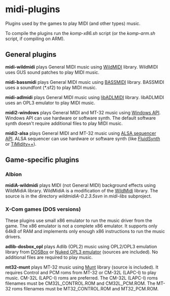 # midi-plugins

Plugins used by the games to play MIDI (and other types) music.

To compile the plugins run the *komp-x86.sh* script (or the *komp-arm.sh* script, if compiling on ARM).

## General plugins

**midi-wildmidi** plays General MIDI music using [WildMIDI](https://github.com/Mindwerks/wildmidi "WildMIDI: A Software Synthesizer") library. WildMIDI uses GUS sound patches to play MIDI music.

**midi-bassmidi** plays General MIDI music using [BASSMIDI](https://www.un4seen.com/bass.html "BASS audio library") library. BASSMIDI uses a soundfont (\*.sf2) to play MIDI music.

**midi-adlmidi** plays General MIDI music using [libADLMIDI](https://github.com/Wohlstand/libADLMIDI/ "A Software MIDI Synthesizer library with OPL3 (YMF262) emulator") library. libADLMIDI uses an OPL3 emulator to play MIDI music.

**midi2-windows** plays General MIDI and MT-32 music using [Windows API](https://learn.microsoft.com/en-us/windows/win32/multimedia/midi-reference "MIDI Reference"). Windows API can use hardware or software synth. The default software synth doesn't require additional files to play MIDI music.

**midi2-alsa** plays General MIDI and MT-32 music using [ALSA sequencer API](https://www.alsa-project.org/alsa-doc/alsa-lib/group___sequencer.html "MIDI Sequencer"). ALSA sequencer can use hardware or software synth (like [FluidSynth](https://www.fluidsynth.org/ "A SoundFont Synthesizer") or [TiMidity++](https://timidity.sourceforge.net/ "TiMidity++")).

## Game-specific plugins

### Albion

**midiA-wildmidi** plays MIDI (not General MIDI) background effects using WildMidiA library. WildMidiA is a modification of the [WildMidi](https://sourceforge.net/projects/wildmidi/ "WildMidi Midi Library and Player") library. The source is in the directory *wildmidiA-0.2.3.5svn* in *midi-libs* subproject.

### X-Com games (DOS versions)

These plugins use small x86 emulator to run the music driver from the game. The x86 emulator is not a complete x86 emulator. It supports only 64kB of RAM and implements only enough x86 instructions to run the music drivers.

**adlib-dosbox_opl** plays Adlib (OPL2) music using OPL2/OPL3 emulation library from [DOSBox](https://www.dosbox.com/ "DOS-emulator") or [Nuked OPL3 emulator](https://github.com/nukeykt/Nuked-OPL3 " Highly accurate Yamaha OPL3 (YMF262, CT1747) emulator") (sources are included). No additional files are required to play music.

**mt32-munt** plays MT-32 music using [Munt](https://munt.sourceforge.net/ "multi-platform software synthesiser") library (source is included). It requires Control and PCM roms from MT-32 or CM-32L (LAPC-I) to play music. CM-32L (LAPC-I) roms are preferred. The CM-32L (LAPC-I) roms filenames must be CM32L_CONTROL.ROM and CM32L_PCM.ROM. The MT-32 roms filenames must be MT32_CONTROL.ROM and MT32_PCM.ROM.
